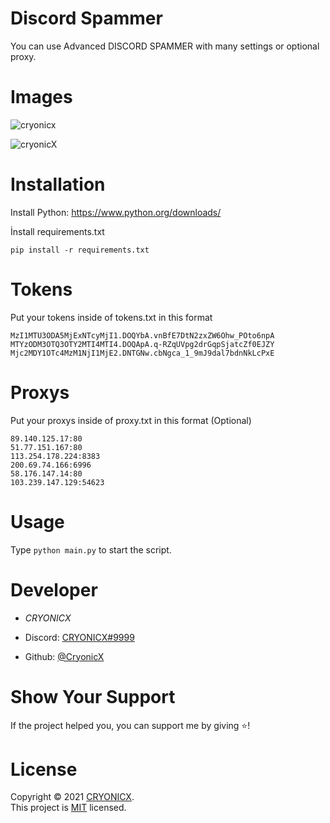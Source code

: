 # Discord Spammer

You can use Advanced DISCORD SPAMMER with many settings or optional proxy.

# Images

![cryonicx](https://media.discordapp.net/attachments/862395500354600960/863492501993947136/unknown.png?width=972&height=480)

![cryonicX](https://media.discordapp.net/attachments/862395500354600960/863493986231386132/unknown.png?width=895&height=480)


# Installation

Install Python: https://www.python.org/downloads/

İnstall requirements.txt 
````
pip install -r requirements.txt
````

# Tokens

Put your tokens inside of tokens.txt in this format

```
MzI1MTU3ODA5MjExNTcyMjI1.DOQYbA.vnBfE7DtN2zxZW6Ohw_POto6npA
MTYzODM3OTQ3OTY2MTI4MTI4.DOQApA.q-RZqUVpg2drGqpSjatcZf0EJZY
Mjc2MDY1OTc4MzM1NjI1MjE2.DNTGNw.cbNgca_1_9mJ9dal7bdnNkLcPxE
```

# Proxys

Put your proxys inside of proxy.txt in this format (Optional)

```
89.140.125.17:80
51.77.151.167:80
113.254.178.224:8383
200.69.74.166:6996
58.176.147.14:80
103.239.147.129:54623
```


# Usage

Type ````python main.py```` to start the script.

# Developer

* *CRYONICX*

* Discord: [CRYONICX#9999](https://discord.com/users/788124670556766209)
* Github: [@CryonicX](https://github.com/CryonicsX)


# Show Your Support

If the project helped you, you can support me by giving ⭐️!

# License

Copyright © 2021 [CRYONICX](https://github.com/CryonicsX).<br />
This project is [MIT](https://github.com/CryonicsX/Discord-Spammer/blob/main/LICENSE) licensed.